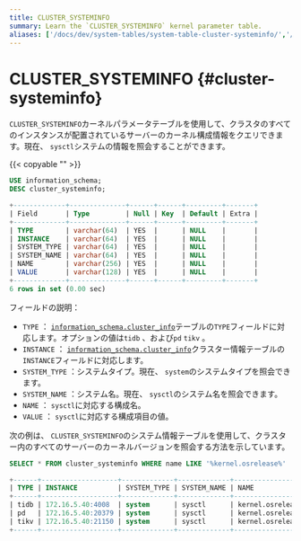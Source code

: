 ```yaml
---
title: CLUSTER_SYSTEMINFO
summary: Learn the `CLUSTER_SYSTEMINFO` kernel parameter table.
aliases: ['/docs/dev/system-tables/system-table-cluster-systeminfo/','/docs/dev/reference/system-databases/cluster-systeminfo/','/tidb/dev/system-table-cluster-systeminfo/']
---
```


# CLUSTER_SYSTEMINFO {#cluster-systeminfo}

`CLUSTER_SYSTEMINFO`カーネルパラメータテーブルを使用して、クラスタのすべてのインスタンスが配置されているサーバーのカーネル構成情報をクエリできます。現在、 `sysctl`システムの情報を照会することができます。

{{< copyable "" >}}

```sql
USE information_schema;
DESC cluster_systeminfo;
```

```sql
+-------------+--------------+------+------+---------+-------+
| Field       | Type         | Null | Key  | Default | Extra |
+-------------+--------------+------+------+---------+-------+
| TYPE        | varchar(64)  | YES  |      | NULL    |       |
| INSTANCE    | varchar(64)  | YES  |      | NULL    |       |
| SYSTEM_TYPE | varchar(64)  | YES  |      | NULL    |       |
| SYSTEM_NAME | varchar(64)  | YES  |      | NULL    |       |
| NAME        | varchar(256) | YES  |      | NULL    |       |
| VALUE       | varchar(128) | YES  |      | NULL    |       |
+-------------+--------------+------+------+---------+-------+
6 rows in set (0.00 sec)
```

フィールドの説明：

-   `TYPE` ： [`information_schema.cluster_info`](/information-schema/information-schema-cluster-info.md)テーブルの`TYPE`フィールドに対応します。オプションの値は`tidb` 、および`pd` `tikv` 。
-   `INSTANCE` ： [`information_schema.cluster_info`](/information-schema/information-schema-cluster-info.md)クラスター情報テーブルの`INSTANCE`フィールドに対応します。
-   `SYSTEM_TYPE` ：システムタイプ。現在、 `system`のシステムタイプを照会できます。
-   `SYSTEM_NAME` ：システム名。現在、 `sysctl`のシステム名を照会できます。
-   `NAME` ： `sysctl`に対応する構成名。
-   `VALUE` ： `sysctl`に対応する構成項目の値。

次の例は、 `CLUSTER_SYSTEMINFO`のシステム情報テーブルを使用して、クラスター内のすべてのサーバーのカーネルバージョンを照会する方法を示しています。

```sql
SELECT * FROM cluster_systeminfo WHERE name LIKE '%kernel.osrelease%'
```

```sql
+------+-------------------+-------------+-------------+------------------+----------------------------+
| TYPE | INSTANCE          | SYSTEM_TYPE | SYSTEM_NAME | NAME             | VALUE                      |
+------+-------------------+-------------+-------------+------------------+----------------------------+
| tidb | 172.16.5.40:4008  | system      | sysctl      | kernel.osrelease | 3.10.0-862.14.4.el7.x86_64 |
| pd   | 172.16.5.40:20379 | system      | sysctl      | kernel.osrelease | 3.10.0-862.14.4.el7.x86_64 |
| tikv | 172.16.5.40:21150 | system      | sysctl      | kernel.osrelease | 3.10.0-862.14.4.el7.x86_64 |
+------+-------------------+-------------+-------------+------------------+----------------------------+
```
